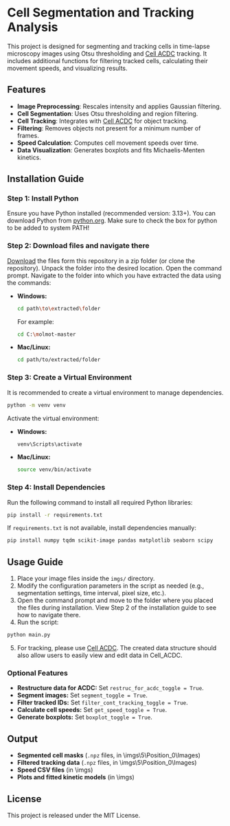 # Cell Segmentation and Tracking Analysis

This project is designed for segmenting and tracking cells in time-lapse microscopy images using Otsu thresholding and [Cell ACDC](https://github.com/SchmollerLab/Cell_ACDC) tracking. It includes additional functions for filtering tracked cells, calculating their movement speeds, and visualizing results.

## Features
- **Image Preprocessing**: Rescales intensity and applies Gaussian filtering.
- **Cell Segmentation**: Uses Otsu thresholding and region filtering.
- **Cell Tracking**: Integrates with [Cell ACDC](https://github.com/SchmollerLab/Cell_ACDC) for object tracking.
- **Filtering**: Removes objects not present for a minimum number of frames.
- **Speed Calculation**: Computes cell movement speeds over time.
- **Data Visualization**: Generates boxplots and fits Michaelis-Menten kinetics.

## Installation Guide

### Step 1: Install Python
Ensure you have Python installed (recommended version: 3.13+). You can download Python from [python.org](https://www.python.org/downloads/). Make sure to check the box for python to be added to system PATH!

### Step 2: Download files and navigate there
[Download](https://github.com/Teranis/molmot/archive/refs/heads/master.zip) the files form this repository in a zip folder (or clone the repository). Unpack the folder into the desired location. Open the command prompt. Navigate to the folder into which you have extracted the data using the commands:

- **Windows:**
  ```sh
  cd path\to\extracted\folder
  ```
  For example:
    ```sh
  cd C:\molmot-master
  ```
- **Mac/Linux:**
  ```sh
  cd path/to/extracted/folder
  ```

### Step 3: Create a Virtual Environment
It is recommended to create a virtual environment to manage dependencies.

```sh
python -m venv venv
```

Activate the virtual environment:
- **Windows:**
  ```sh
  venv\Scripts\activate
  ```
- **Mac/Linux:**
  ```sh
  source venv/bin/activate
  ```

### Step 4: Install Dependencies

Run the following command to install all required Python libraries:

```sh
pip install -r requirements.txt
```

If `requirements.txt` is not available, install dependencies manually:

```sh
pip install numpy tqdm scikit-image pandas matplotlib seaborn scipy
```

## Usage Guide

1. Place your image files inside the `imgs/` directory.
2. Modify the configuration parameters in the script as needed (e.g., segmentation settings, time interval, pixel size, etc.).
3. Open the command prompt and move to the folder where you placed the files during installation. View Step 2 of the installation guide to see how to navigate there.
4. Run the script:

```sh
python main.py
```
5. For tracking, please use [Cell ACDC](https://github.com/SchmollerLab/Cell_ACDC). The created data structure should also allow users to easily view and edit data in Cell_ACDC.

### Optional Features
- **Restructure data for ACDC:** Set `restruc_for_acdc_toggle = True`.
- **Segment images:** Set `segment_toggle = True`.
- **Filter tracked IDs:** Set `filter_cont_tracking_toggle = True`.
- **Calculate cell speeds:** Set `get_speed_toggle = True`.
- **Generate boxplots:** Set `boxplot_toggle = True`.

## Output
- **Segmented cell masks** (`.npz` files, in \imgs\5\Position_0\Images)
- **Filtered tracking data** (`.npz` files, in \imgs\5\Position_0\Images)
- **Speed CSV files** (in \imgs)
- **Plots and fitted kinetic models** (in \imgs)

## License
This project is released under the MIT License.
